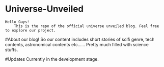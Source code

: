 # Universe-Unveiled

    Hello Guys!
        This is the repo of the official universe unveiled blog. Feel free to explore our project.
        
#About our blog!
    So our content includes short stories of scifi genre, tech contents, astronomical contents etc...... Pretty much filled with science stuffs.
    
#Updates
    Currently in the development stage.
